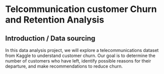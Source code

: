 # Telcommunication  customer Churn and Retention Analysis

## Introduction / Data sourcing
In this data analysis project, we will explore a telecommunications dataset from Kaggle to understand customer churn. 
Our goal is to determine the number of customers who have left, identify possible reasons for their departure, and make recommendations to reduce churn.
